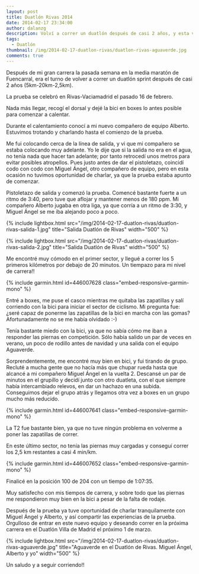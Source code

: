 ```yaml
---
layout: post
title: Duatlón Rivas 2014
date: 2014-02-17 23:34:00
author: dalanzg
description: Volví a correr un duatlón después de casi 2 años, y esta vez estrené los colores de Aguaverde.
tags:
  - Duatlón
thumbnail: /img/2014-02-17-duatlon-rivas/duatlon-rivas-aguaverde.jpg
comments: true
---
```


Después de mi gran carrera la pasada semana en la media maratón de Fuencarral, era el turno de volver a correr un duatlón sprint después de casi 2 años (5km-20km-2,5km).

La prueba se celebró en Rivas-Vaciamadrid el pasado 16 de febrero.

Nada más llegar, recogí el dorsal y dejé la bici en boxes lo antes posible para comenzar a calentar.

Durante el calentamiento conocí a mi nuevo compañero de equipo Alberto. Estuvimos trotando y charlando hasta el comienzo de la prueba.

Me fui colocando cerca de la línea de salida, y vi que mi compañero se estaba colocando muy adelante. Yo le dije que si la salida no era en el agua, no tenía nada que hacer tan adelante; por tanto retrocedí unos metros para evitar posibles atropellos. Pues justo antes de dar el pistoletazo, coincidí codo con codo con Miguel Ángel, otro compañero de equipo, pero en esta ocasión no tuvimos oportunidad de charlar, ya que la prueba estaba apunto de comenzar.

Pistoletazo de salida y comenzó la prueba. Comencé bastante fuerte a un ritmo de 3:40, pero tuve que aflojar y mantener menos de 180 ppm. Mi compañero Alberto jugaba en otra liga, ya que corría a un ritmo de 3:30, y Miguel Ángel se me iba alejando poco a poco.

{% include lightbox.html src="/img/2014-02-17-duatlon-rivas/duatlon-rivas-salida-1.jpg" title="Salida Duatlón de Rivas" width="500" %}

{% include lightbox.html src="/img/2014-02-17-duatlon-rivas/duatlon-rivas-salida-2.jpg" title="Salida Duatlón de Rivas" width="500" %}

Me encontré muy cómodo en el primer sector, y llegué a correr los 5 primeros kilómetros por debajo de 20 minutos. Un tiempazo para mi nivel de carrera!!

{% include garmin.html id=446007628 class="embed-responsive-garmin-mono" %}

Entré a boxes, me puse el casco mientras me quitaba las zapatillas y salí corriendo con la bici para iniciar el sector de ciclismo. Mi pregunta fue: ¿seré capaz de ponerme las zapatillas de la bici en marcha con las gomas? Afortunadamente no se me había olvidado :-)

Tenía bastante miedo con la bici, ya que no sabía cómo me iban a responder las piernas en competición. Sólo había salido un par de veces en verano, un poco de rodillo antes de navidad y una salida con el equipo Aguaverde.

Sorprendentemente, me encontré muy bien en bici, y fui tirando de grupo. Recluté a mucha gente que no hacía más que chupar rueda hasta que alcancé a mi compañero Miguel Ángel en la vuelta 2. Descansé un par de minutos en el grupillo y decidí junto con otro duatleta, con el que siempre había intercambiado relevos, en dar un hachazo en una subida. Conseguimos dejar el grupo atrás y llegamos otra vez a boxes en un grupo mucho más reducido.

{% include garmin.html id=446007641 class="embed-responsive-garmin-mono" %}

La T2 fue bastante bien, ya que no tuve ningún problema en volverme a poner las zapatillas de correr.

En este último sector, no tenía las piernas muy cargadas y conseguí correr los 2,5 km restantes a casi 4 min/km.

{% include garmin.html id=446007652 class="embed-responsive-garmin-mono" %}

Finalicé en la posición 100 de 204 con un tiempo de 1:07:35.

Muy satisfecho con mis tiempos de carrera, y sobre todo que las piernas me respondieron muy bien en la bici a pesar de la falta de rodaje.

Después de la prueba ya tuve oportunidad de charlar tranquilamente con Miguel Ángel y Alberto, y así compartir las experiencias de la prueba. Orgulloso de entrar en este nuevo equipo y deseando correr en la próxima carrera en el Duatlón Villa de Madrid el próximo 1 de marzo.

{% include lightbox.html src="/img/2014-02-17-duatlon-rivas/duatlon-rivas-aguaverde.jpg" title="Aguaverde en el Duatlón de Rivas. Miguel Ángel, Alberto y yo" width="500" %}

Un saludo y a seguir corriendo!!
